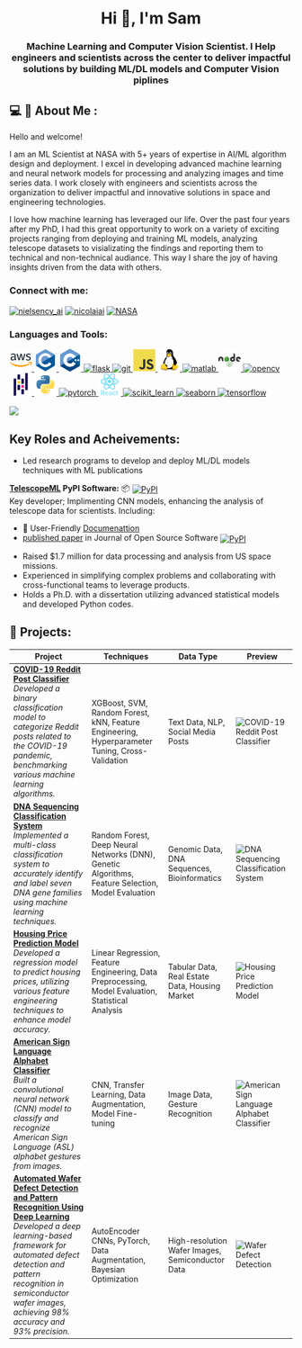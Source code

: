 
<h1 align="center">Hi 👋, I'm Sam</h1>
<h3 align="center">Machine Learning and Computer Vision Scientist. I Help engineers and scientists across the center to deliver impactful solutions by building ML/DL models and Computer Vision piplines </h3>


 
<h2> 💻 💼 About Me : </h2>
Hello and welcome!

I am an ML Scientist at NASA with 5+ years of expertise in AI/ML algorithm design and deployment. I excel in developing advanced machine learning and neural network models for processing and analyzing images and time series data. I work closely with engineers and scientists across the organization to deliver impactful and innovative solutions in space and engineering technologies.

I love how machine learning has leveraged our life. Over the past four years after my PhD, I had this great opportunity to work on a variety of exciting projects ranging from deploying and training ML models, analyzing telescope datasets to visializating the findings and reporting them to technical and non-technical audiance. This way I share the joy of having insights driven from the data with others.  


<h3 align="left">Connect with me:</h3>
<p align="left">
<a href="https://twitter.com/exoEhsan" target="blank"><img align="center" src="https://raw.githubusercontent.com/rahuldkjain/github-profile-readme-generator/master/src/images/icons/Social/twitter.svg" alt="nielsencv_ai" height="30" width="40" /></a>
<a href="https://www.linkedin.com/in/ehsan-gharib-nezhad/" target="blank"><img align="center" src="https://raw.githubusercontent.com/rahuldkjain/github-profile-readme-generator/master/src/images/icons/Social/linked-in-alt.svg" alt="nicolaiai" height="30" width="40" /></a>
<a href="https://www.nasa.gov/people/ehsan-sam-gharib-nezhad/" target="_blank">
  <img align="center" src="https://upload.wikimedia.org/wikipedia/commons/e/e5/NASA_logo.svg" alt="NASA" height="40" width="40" />
</a>
 
</p>

<h3 align="left">Languages and Tools:</h3>
<p align="left"> 
 <a href="https://aws.amazon.com" target="_blank" rel="noreferrer"> <img src="https://raw.githubusercontent.com/devicons/devicon/master/icons/amazonwebservices/amazonwebservices-original-wordmark.svg" alt="aws" width="40" height="40"/> 
 </a> <a href="https://www.cprogramming.com/" target="_blank" rel="noreferrer"> <img src="https://raw.githubusercontent.com/devicons/devicon/master/icons/c/c-original.svg" alt="c" width="40" height="40"/> </a> <a href="https://www.w3schools.com/cpp/" target="_blank" rel="noreferrer"> <img src="https://raw.githubusercontent.com/devicons/devicon/master/icons/cplusplus/cplusplus-original.svg" alt="cplusplus" width="40" height="40"/> </a> <a href="https://flask.palletsprojects.com/" target="_blank" rel="noreferrer"> <img src="https://www.vectorlogo.zone/logos/pocoo_flask/pocoo_flask-icon.svg" alt="flask" width="40" height="40"/> </a> <a href="https://git-scm.com/" target="_blank" rel="noreferrer"> <img src="https://www.vectorlogo.zone/logos/git-scm/git-scm-icon.svg" alt="git" width="40" height="40"/> </a> <a href="https://developer.mozilla.org/en-US/docs/Web/JavaScript" target="_blank" rel="noreferrer"> <img src="https://raw.githubusercontent.com/devicons/devicon/master/icons/javascript/javascript-original.svg" alt="javascript" width="40" height="40"/> </a> <a href="https://www.linux.org/" target="_blank" rel="noreferrer"> <img src="https://raw.githubusercontent.com/devicons/devicon/master/icons/linux/linux-original.svg" alt="linux" width="40" height="40"/> </a> <a href="https://www.mathworks.com/" target="_blank" rel="noreferrer"> <img src="https://upload.wikimedia.org/wikipedia/commons/2/21/Matlab_Logo.png" alt="matlab" width="40" height="40"/> </a> <a href="https://nodejs.org" target="_blank" rel="noreferrer"> <img src="https://raw.githubusercontent.com/devicons/devicon/master/icons/nodejs/nodejs-original-wordmark.svg" alt="nodejs" width="40" height="40"/> </a> <a href="https://opencv.org/" target="_blank" rel="noreferrer"> <img src="https://www.vectorlogo.zone/logos/opencv/opencv-icon.svg" alt="opencv" width="40" height="40"/> </a> <a href="https://pandas.pydata.org/" target="_blank" rel="noreferrer"> <img src="https://raw.githubusercontent.com/devicons/devicon/2ae2a900d2f041da66e950e4d48052658d850630/icons/pandas/pandas-original.svg" alt="pandas" width="40" height="40"/> </a> <a href="https://www.python.org" target="_blank" rel="noreferrer"> <img src="https://raw.githubusercontent.com/devicons/devicon/master/icons/python/python-original.svg" alt="python" width="40" height="40"/> </a> <a href="https://pytorch.org/" target="_blank" rel="noreferrer"> <img src="https://www.vectorlogo.zone/logos/pytorch/pytorch-icon.svg" alt="pytorch" width="40" height="40"/> </a> <a href="https://reactjs.org/" target="_blank" rel="noreferrer"> <img src="https://raw.githubusercontent.com/devicons/devicon/master/icons/react/react-original-wordmark.svg" alt="react" width="40" height="40"/> </a> <a href="https://scikit-learn.org/" target="_blank" rel="noreferrer"> <img src="https://upload.wikimedia.org/wikipedia/commons/0/05/Scikit_learn_logo_small.svg" alt="scikit_learn" width="40" height="40"/> </a> <a href="https://seaborn.pydata.org/" target="_blank" rel="noreferrer"> <img src="https://seaborn.pydata.org/_images/logo-mark-lightbg.svg" alt="seaborn" width="40" height="40"/> </a> <a href="https://www.tensorflow.org" target="_blank" rel="noreferrer"> <img src="https://www.vectorlogo.zone/logos/tensorflow/tensorflow-icon.svg" alt="tensorflow" width="40" height="40"/> </a> </p>


<a href="https://github.com/ehsangharibnezhad/github-readme-stats">
  <img height=200 align="center" src="https://github-readme-stats.vercel.app/api?username=ehsangharibnezhad&show_icons=true&locale=en&card_width=150&theme=dark" />
</a>



## Key Roles and Acheivements:

- Led research programs to develop and deploy ML/DL models techniques with ML publications

**[TelescopeML](https://pypi.org/project/TelescopeML) PyPI Software:** 📦 <a href="https://pypi.org/project/TelescopeML/" target="_blank">
    <img align="center" src="https://upload.wikimedia.org/wikipedia/commons/6/64/PyPI_logo.svg" alt="PyPI" height="30" width="40" /></a>  
  Key developer; Implimenting CNN models, enhancing the analysis of telescope data for scientists. Including:
   - 📄 User-Friendly   [Documenattion](https://ehsangharibnezhad.github.io/TelescopeML/)
   - [published paper](https://ehsangharibnezhad.github.io/TelescopeML/) in Journal of Open Source Software <a href="https://pypi.org/project/TelescopeML/" target="_blank"><img align="center" src="https://media.licdn.com/dms/image/v2/C4E12AQECIY_bRnZiFw/article-cover_image-shrink_720_1280/article-cover_image-shrink_720_1280/0/1520162588761?e=1732147200&v=beta&t=K6oslr2YBik0VpnRfjMfMqzKOlEbDGZeSar2mvPoOrE" alt="PyPI" height="30" width="40" />
</a>   


   - Raised $1.7 million for data processing and analysis from US space missions.
   - Experienced in simplifying complex problems and collaborating with cross-functional teams to leverage products.
   - Holds a Ph.D. with a dissertation utilizing advanced statistical models and developed Python codes.



## 💼 Projects:

| **Project** | **Techniques** | **Data Type** | **Preview** |
|-------------|----------------|---------------|-------------|
| [**COVID-19 Reddit Post Classifier**](https://github.com/EhsanGharibNezhad/Reddit_pandemic_Covid_NLP) <br> *Developed a binary classification model to categorize Reddit posts related to the COVID-19 pandemic, benchmarking various machine learning algorithms.* | XGBoost, SVM, Random Forest, kNN, Feature Engineering, Hyperparameter Tuning, Cross-Validation | Text Data, NLP, Social Media Posts | ![COVID-19 Reddit Post Classifier](https://www.cnet.com/a/img/resize/f02a9f6e90e5c39347a2b44fb01e11f8a7656663/hub/2020/12/15/999f6acd-77f2-4bdf-9ac3-38c9335eecdf/gettyimages-1209519819.jpg?auto=webp&fit=crop&height=675&width=1200) |
| [**DNA Sequencing Classification System**](https://github.com/EhsanGharibNezhad/DNA_Sequencing_Using_Machine_Learning_Algorithms) <br> *Implemented a multi-class classification system to accurately identify and label seven DNA gene families using machine learning techniques.* | Random Forest, Deep Neural Networks (DNN), Genetic Algorithms, Feature Selection, Model Evaluation | Genomic Data, DNA Sequences, Bioinformatics | ![DNA Sequencing Classification System](https://biocorecrg.github.io/CRG_Bioinformatics_for_Biologists_2021/pics/dna_title.jpg) |
| [**Housing Price Prediction Model**](https://github.com/EhsanGharibNezhad/Prediction-of-the-Housing-Price-Using-Machine-Learning-Tools) <br> *Developed a regression model to predict housing prices, utilizing various feature engineering techniques to enhance model accuracy.* | Linear Regression, Feature Engineering, Data Preprocessing, Model Evaluation, Statistical Analysis | Tabular Data, Real Estate Data, Housing Market | ![Housing Price Prediction Model](https://www.forbes.com/advisor/wp-content/uploads/2022/04/housing_crash.jpg) |
| [**American Sign Language Alphabet Classifier**](https://github.com/EhsanGharibNezhad/ASL_alphabet_cnn_model_for_GA) <br> *Built a convolutional neural network (CNN) model to classify and recognize American Sign Language (ASL) alphabet gestures from images.* | CNN, Transfer Learning, Data Augmentation, Model Fine-tuning | Image Data, Gesture Recognition | ![American Sign Language Alphabet Classifier](https://media.springernature.com/lw685/springer-static/image/art%3A10.1007%2Fs00521-019-04691-y/MediaObjects/521_2019_4691_Fig1_HTML.png) |
| [**Automated Wafer Defect Detection and Pattern Recognition Using Deep Learning**](https://github.com/EhsanGharibNezhad/Wafer_Defect_Detection_Deep_Learning) <br> *Developed a deep learning-based framework for automated defect detection and pattern recognition in semiconductor wafer images, achieving 98% accuracy and 93% precision.* | AutoEncoder CNNs, PyTorch, Data Augmentation, Bayesian Optimization | High-resolution Wafer Images, Semiconductor Data | ![Wafer Defect Detection](https://www.cognex.com/library/media/industry/electronics-products/semiconductor-wafer-inspection.jpg?sc_lang=en&h=250&w=350&la=en&hash=83FE10BC686AD852783D376BCE955DC3) |






